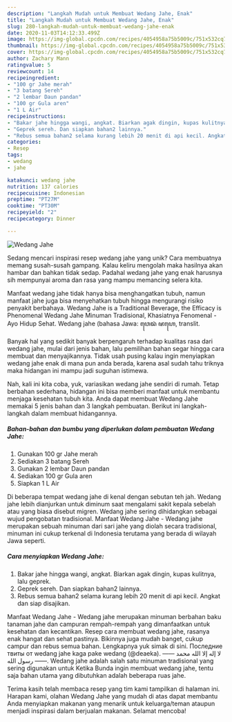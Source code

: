 ```yaml
---
description: "Langkah Mudah untuk Membuat Wedang Jahe, Enak"
title: "Langkah Mudah untuk Membuat Wedang Jahe, Enak"
slug: 280-langkah-mudah-untuk-membuat-wedang-jahe-enak
date: 2020-11-03T14:12:33.499Z
image: https://img-global.cpcdn.com/recipes/4054958a75b5009c/751x532cq70/wedang-jahe-foto-resep-utama.jpg
thumbnail: https://img-global.cpcdn.com/recipes/4054958a75b5009c/751x532cq70/wedang-jahe-foto-resep-utama.jpg
cover: https://img-global.cpcdn.com/recipes/4054958a75b5009c/751x532cq70/wedang-jahe-foto-resep-utama.jpg
author: Zachary Mann
ratingvalue: 5
reviewcount: 14
recipeingredient:
- "100 gr Jahe merah"
- "3 batang Sereh"
- "2 lembar Daun pandan"
- "100 gr Gula aren"
- "1 L Air"
recipeinstructions:
- "Bakar jahe hingga wangi, angkat. Biarkan agak dingin, kupas kulitnya, lalu geprek."
- "Geprek sereh. Dan siapkan bahan2 lainnya."
- "Rebus semua bahan2 selama kurang lebih 20 menit di api kecil. Angkat dan siap disajikan."
categories:
- Resep
tags:
- wedang
- jahe

katakunci: wedang jahe 
nutrition: 137 calories
recipecuisine: Indonesian
preptime: "PT27M"
cooktime: "PT30M"
recipeyield: "2"
recipecategory: Dinner

---
```



![Wedang Jahe](https://img-global.cpcdn.com/recipes/4054958a75b5009c/751x532cq70/wedang-jahe-foto-resep-utama.jpg)

Sedang mencari inspirasi resep wedang jahe yang unik? Cara membuatnya memang susah-susah gampang. Kalau keliru mengolah maka hasilnya akan hambar dan bahkan tidak sedap. Padahal wedang jahe yang enak harusnya sih mempunyai aroma dan rasa yang mampu memancing selera kita.

Manfaat wedang jahe tidak hanya bisa menghangatkan tubuh, namun manfaat jahe juga bisa menyehatkan tubuh hingga mengurangi risiko penyakit berbahaya. Wedang Jahe is a Traditional Beverage, the Efficacy is Phenomenal Wedang Jahe Minuman Tradisional, Khasiatnya Fenomenal - Ayo Hidup Sehat. Wedang jahe (bahasa Jawa: ꦮꦺꦢꦁ ꦗꦲꦺ, translit.

Banyak hal yang sedikit banyak berpengaruh terhadap kualitas rasa dari wedang jahe, mulai dari jenis bahan, lalu pemilihan bahan segar hingga cara membuat dan menyajikannya. Tidak usah pusing kalau ingin menyiapkan wedang jahe enak di mana pun anda berada, karena asal sudah tahu triknya maka hidangan ini mampu jadi suguhan istimewa.


Nah, kali ini kita coba, yuk, variasikan wedang jahe sendiri di rumah. Tetap berbahan sederhana, hidangan ini bisa memberi manfaat untuk membantu menjaga kesehatan tubuh kita. Anda dapat membuat Wedang Jahe memakai 5 jenis bahan dan 3 langkah pembuatan. Berikut ini langkah-langkah dalam membuat hidangannya.

<!--inarticleads1-->

##### Bahan-bahan dan bumbu yang diperlukan dalam pembuatan Wedang Jahe:

1. Gunakan 100 gr Jahe merah
1. Sediakan 3 batang Sereh
1. Gunakan 2 lembar Daun pandan
1. Sediakan 100 gr Gula aren
1. Siapkan 1 L Air


Di beberapa tempat wedang jahe di kenal dengan sebutan teh jah. Wedang jahe lebih dianjurkan untuk diminum saat mengalami sakit kepala sebelah atau yang biasa disebut migren. Wedang jahe sering dihidangkan sebagai wujud pengobatan tradisional. Manfaat Wedang Jahe - Wedang jahe merupakan sebuah minuman dari sari jahe yang diolah secara tradisional, minuman ini cukup terkenal di Indonesia terutama yang berada di wilayah Jawa seperti. 

<!--inarticleads2-->

##### Cara menyiapkan Wedang Jahe:

1. Bakar jahe hingga wangi, angkat. Biarkan agak dingin, kupas kulitnya, lalu geprek.
1. Geprek sereh. Dan siapkan bahan2 lainnya.
1. Rebus semua bahan2 selama kurang lebih 20 menit di api kecil. Angkat dan siap disajikan.


Manfaat Wedang Jahe - Wedang jahe merupakan minuman berbahan baku tanaman jahe dan campuran rempah-rempah yang dimanfaatkan untuk kesehatan dan kecantikan. Resep cara membuat wedang jahe, rasanya enak hangat dan sehat pastinya. Bikinnya juga mudah banget, cukup campur dan rebus semua bahan. Lengkapnya yuk simak di sini. Последние твиты от wedang jahe kaga pake wedang (@deaeka). ‎—— لا إله إلا الله محمد رسول الله ——. Wedang jahe adalah salah satu minuman tradisional yang sering digunakan untuk Ketika Bunda ingin membuat wedang jahe, tentu saja bahan utama yang dibutuhkan adalah beberapa ruas jahe. 

Terima kasih telah membaca resep yang tim kami tampilkan di halaman ini. Harapan kami, olahan Wedang Jahe yang mudah di atas dapat membantu Anda menyiapkan makanan yang menarik untuk keluarga/teman ataupun menjadi inspirasi dalam berjualan makanan. Selamat mencoba!
